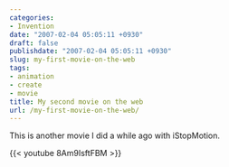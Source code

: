 ```yaml
---
categories:
- Invention
date: "2007-02-04 05:05:11 +0930"
draft: false
publishdate: "2007-02-04 05:05:11 +0930"
slug: my-first-movie-on-the-web
tags:
- animation
- create
- movie
title: My second movie on the web
url: /my-first-movie-on-the-web/
---
```


This is another movie I did a while ago with iStopMotion.

{{< youtube 8Am9IsftFBM >}}
